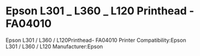 # Epson L301 _ L360 _ L120 Printhead - FA04010

Epson L301 / L360 / L120Printhead- FA04010
Printer Compatibility:Epson L301 / L360 / L120
Manufacturer:Epson

